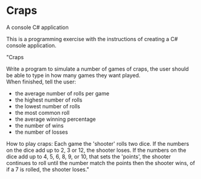 # Craps
A console C# application

This is a programming exercise with the instructions of creating a C# console application.

"Craps

Write a program to simulate a number of games of craps, the user should be able to type in how many games they want played.  
When finished, tell the user:

- the average number of rolls per game
- the highest number of rolls
- the lowest number of rolls
- the most common roll
- the average winning percentage
- the number of wins
- the number of losses

How to play craps:
Each game the 'shooter' rolls two dice.  If the numbers on the dice add up to 2, 3 or 12, the shooter loses.
If the numbers on the dice add up to 4, 5, 6, 8, 9, or 10, that sets the 'points', the shooter continues to roll until the number
match the points then the shooter wins, of if a 7 is rolled, the shooter loses."
